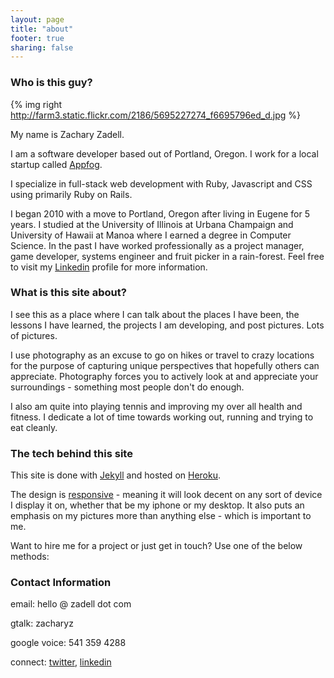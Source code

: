 ```yaml
---
layout: page
title: "about"
footer: true
sharing: false
---
```


### Who is this guy?

{% img right http://farm3.static.flickr.com/2186/5695227274_f6695796ed_d.jpg %}

My name is Zachary Zadell.

I am a software developer based out of Portland, Oregon. I work for a
local startup called [Appfog](http://appfog.com/). 

I specialize in full-stack web development with Ruby, Javascript and CSS using primarily Ruby on Rails.

I began 2010 with a move to Portland, Oregon after living in Eugene for 5
years. I studied at the University of Illinois at Urbana Champaign and
University of Hawaii at Manoa where I earned a degree in Computer Science. In
the past I have worked professionally as a project manager, game developer,
systems engineer and fruit picker in a rain-forest. Feel free to visit my
[Linkedin](http://www.linkedin.com/in/zacharyz) profile for more information.

### What is this site about?

I see this as a place where I can talk about the places I have been, the
lessons I have learned, the projects I am developing, and post pictures. Lots
of pictures.

I use photography as an excuse to go on hikes or travel to crazy locations
for the purpose of capturing unique perspectives that hopefully others can
appreciate. Photography forces you to actively look at and appreciate your
surroundings - something most people don't do enough.

I also am quite into playing tennis and improving my over all health and fitness. I dedicate a lot of time towards working out, running and trying to eat cleanly.


### The tech behind this site

This site is done with [Jekyll](http://jekyllrb.com/) and hosted on [Heroku](http://www.heroku.com/). 

The design is [responsive](http://www.alistapart.com/articles/responsive-web-design/) - meaning it will look decent on any sort of
device I display it on, whether that be my iphone or my desktop. It also puts an emphasis on my pictures more
than anything else - which is important to me.

Want to hire me for a project or just get in touch? Use one of the below
methods:

### Contact Information

email: hello @ zadell dot com 

gtalk: zacharyz 

google voice: 541 359 4288

connect: [twitter](http://twitter.com/zzadell), [linkedin](http://www.linkedin.com/in/zacharyz)
